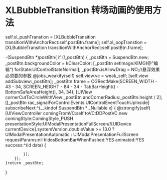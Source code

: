 #  XLBubbleTransition 转场动画的使用方法

self.xl_pushTranstion = [XLBubbleTransition transitionWithAnchorRect:self.postBtn.frame];
self.xl_popTranstion = [XLBubbleTransition transitionWithAnchorRect:self.postBtn.frame];

-(SuspendBtn *)postBtn{
    if (!_postBtn) {
        _postBtn = SuspendBtn.new;
        _postBtn.backgroundColor = kClearColor;
        [_postBtn setImage:KIMG(@"编辑")
                  forState:UIControlStateNormal];
        _postBtn.isAllowDrag = NO;//悬浮效果必须要的参数
         @jobs_weakify(self)
        self.view.vc = weak_self;
        [self.view addSubview:_postBtn];
        _postBtn.frame = CGRectMake(SCREEN_WIDTH - 43 - 34,
                                    SCREEN_HEIGHT - 84 - 34 - TabBarHeight() - BottomSafeAreaHeight(),
                                    34,
                                    34);
        [UIView cornerCutToCircleWithView:_postBtn
                          andCornerRadius:_postBtn.height / 2];
        [[_postBtn rac_signalForControlEvents:UIControlEventTouchUpInside] subscribeNext:^(__kindof SuspendBtn * _Nullable x) {
            @strongify(self)
            [UIViewController comingFromVC:self
                                      toVC:DDPostVC.new
                               comingStyle:ComingStyle_PUSH
                         presentationStyle:UIModalPresentationFullScreen//[UIDevice currentDevice].systemVersion.doubleValue >= 13.0 ? UIModalPresentationAutomatic : UIModalPresentationFullScreen
                             requestParams:nil
                  hidesBottomBarWhenPushed:YES
                                  animated:YES
                                   success:^(id data) {

            }];
        }];
    }return _postBtn;
}
